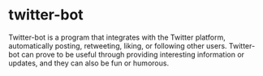 # twitter-bot
Twitter-bot is a program that integrates with the Twitter platform, automatically posting, retweeting, liking, or following other users. Twitter-bot can prove to be useful through providing interesting information or updates, and they can also be fun or humorous.
